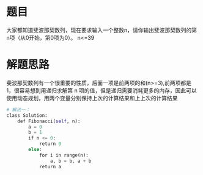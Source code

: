 
# 题目

大家都知道斐波那契数列，现在要求输入一个整数n，请你输出斐波那契数列的第n项（从0开始，第0项为0）。 n<=39 

# 解题思路

斐波那契数列有一个很重要的性质，后面一项是前两项的和(n>=3),前两项都是 1，很容易想到用递归求解第 n 项的值，但是递归需要消耗更多的内存，因此可以使用动态规划，用两个变量分别保持上次的计算结果和上上次的计算结果


```python
# 解法一：
class Solution: 
    def Fibonacci(self, n): 
        a = 0 
        b = 1 
        if n <= 0: 
            return 0 
        else: 
            for i in range(n): 
                a, b = b, a + b
            return a   
```
